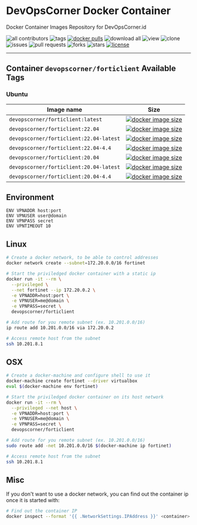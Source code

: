 # DevOpsCorner Docker Container

Docker Container Images Repository for DevOpsCorner.id

![all contributors](https://img.shields.io/github/contributors/devopscorner/devopscorner-container)
![tags](https://img.shields.io/github/v/tag/devopscorner/devopscorner-container?sort=semver)
[![docker pulls](https://img.shields.io/docker/pulls/devopscorner/cicd.svg)](https://hub.docker.com/r/devopscorner/cicd/)
![download all](https://img.shields.io/github/downloads/devopscorner/devopscorner-container/total.svg)
![view](https://views.whatilearened.today/views/github/devopscorner/devopscorner-container.svg)
![clone](https://img.shields.io/badge/dynamic/json?color=success&label=clone&query=count&url=https://github.com/devopscorner/devopscorner-container/blob/main/clone.json?raw=True&logo=github)
![issues](https://img.shields.io/github/issues/devopscorner/devopscorner-container)
![pull requests](https://img.shields.io/github/issues-pr/devopscorner/devopscorner-container)
![forks](https://img.shields.io/github/forks/devopscorner/devopscorner-container)
![stars](https://img.shields.io/github/stars/devopscorner/devopscorner-container)
[![license](https://img.shields.io/github/license/devopscorner/devopscorner-container)](https://img.shields.io/github/license/devopscorner/devopscorner-container)

---

## Container `devopscorner/forticlient` Available Tags

### Ubuntu

| Image name | Size |
|------------|------|
| `devopscorner/forticlient:latest` | [![docker image size](https://img.shields.io/docker/image-size/devopscorner/forticlient/latest.svg?label=Image%20size&logo=docker)](https://hub.docker.com/repository/docker/devopscorner/forticlient/tags?page=1&ordering=last_updated&name=latest) |
| `devopscorner/forticlient:22.04` | [![docker image size](https://img.shields.io/docker/image-size/devopscorner/forticlient/22.04.svg?label=Image%20size&logo=docker)](https://hub.docker.com/repository/docker/devopscorner/forticlient/tags?page=1&ordering=last_updated&name=22.04) |
| `devopscorner/forticlient:22.04-latest` | [![docker image size](https://img.shields.io/docker/image-size/devopscorner/forticlient/22.04-latest.svg?label=Image%20size&logo=docker)](https://hub.docker.com/repository/docker/devopscorner/forticlient/tags?page=1&ordering=last_updated&name=22.04-latest) |
| `devopscorner/forticlient:22.04-4.4` | [![docker image size](https://img.shields.io/docker/image-size/devopscorner/forticlient/22.04-4.4.svg?label=Image%20size&logo=docker)](https://hub.docker.com/repository/docker/devopscorner/forticlient/tags?page=1&ordering=last_updated&name=22.04-4.4) |
| `devopscorner/forticlient:20.04` | [![docker image size](https://img.shields.io/docker/image-size/devopscorner/forticlient/20.04.svg?label=Image%20size&logo=docker)](https://hub.docker.com/repository/docker/devopscorner/forticlient/tags?page=1&ordering=last_updated&name=20.04) |
| `devopscorner/forticlient:20.04-latest` | [![docker image size](https://img.shields.io/docker/image-size/devopscorner/forticlient/20.04-latest.svg?label=Image%20size&logo=docker)](https://hub.docker.com/repository/docker/devopscorner/forticlient/tags?page=1&ordering=last_updated&name=20.04-latest) |
| `devopscorner/forticlient:20.04-4.4` | [![docker image size](https://img.shields.io/docker/image-size/devopscorner/forticlient/20.04-4.4.svg?label=Image%20size&logo=docker)](https://hub.docker.com/repository/docker/devopscorner/forticlient/tags?page=1&ordering=last_updated&name=20.04-4.4) |

## Environment

```docker
ENV VPNADDR host:port
ENV VPNUSER user@domain
ENV VPNPASS secret
ENV VPNTIMEOUT 10
```

## Linux

```bash
# Create a docker network, to be able to control addresses
docker network create --subnet=172.20.0.0/16 fortinet

# Start the priviledged docker container with a static ip
docker run -it --rm \
  --privileged \
  --net fortinet --ip 172.20.0.2 \
  -e VPNADDR=host:port \
  -e VPNUSER=me@domain \
  -e VPNPASS=secret \
  devopscorner/forticlient

# Add route for you remote subnet (ex. 10.201.0.0/16)
ip route add 10.201.0.0/16 via 172.20.0.2

# Access remote host from the subnet
ssh 10.201.8.1
```

## OSX

```bash
# Create a docker-machine and configure shell to use it
docker-machine create fortinet --driver virtualbox
eval $(docker-machine env fortinet)

# Start the priviledged docker container on its host network
docker run -it --rm \
  --privileged --net host \
  -e VPNADDR=host:port \
  -e VPNUSER=me@domain \
  -e VPNPASS=secret \
  devopscorner/forticlient

# Add route for you remote subnet (ex. 10.201.0.0/16)
sudo route add -net 10.201.0.0/16 $(docker-machine ip fortinet)

# Access remote host from the subnet
ssh 10.201.8.1
```

## Misc

If you don't want to use a docker network, you can find out the container ip once it is started with:

```bash
# Find out the container IP
docker inspect --format '{{ .NetworkSettings.IPAddress }}' <container>
```
